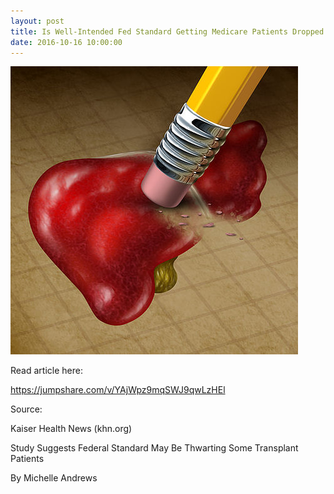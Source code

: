 ```yaml
---
layout: post
title: Is Well-Intended Fed Standard Getting Medicare Patients Dropped from Transplant List?
date: 2016-10-16 10:00:00
---
```


![](/assets/images/is-well-intended-fed-standard-getting-medicare-patients-dropped-from-transplant-list.jpg)

Read article here: 

<https://jumpshare.com/v/YAjWpz9mqSWJ9qwLzHEl>

Source:  

Kaiser Health News (khn.org)

Study Suggests Federal Standard May Be Thwarting Some Transplant Patients

By Michelle Andrews
